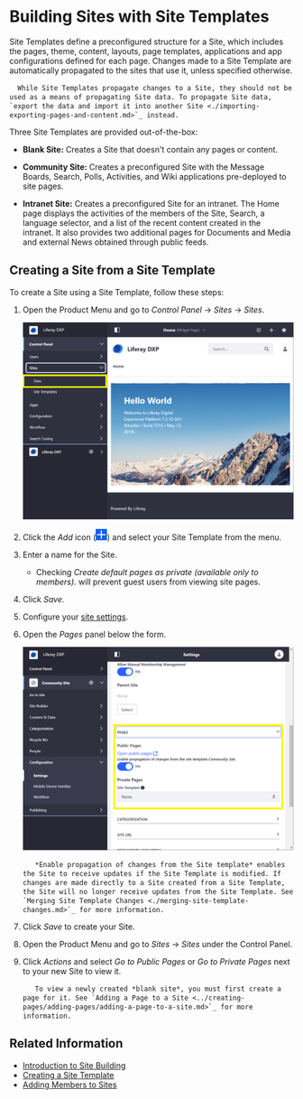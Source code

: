 # Building Sites with Site Templates

Site Templates define a preconfigured structure for a Site, which includes the pages, theme, content, layouts, page templates, applications and app configurations defined for each page. Changes made to a Site Template are automatically propagated to the sites that use it, unless specified otherwise.

```note::
  While Site Templates propagate changes to a Site, they should not be used as a means of propagating Site data. To propagate Site data, `export the data and import it into another Site <./importing-exporting-pages-and-content.md>`_ instead.
```

Three Site Templates are provided out-of-the-box:

* **Blank Site:** Creates a Site that doesn't contain any pages or content.

* **Community Site:** Creates a preconfigured Site with the Message Boards, Search, Polls, Activities, and Wiki applications pre-deployed to site pages.

* **Intranet Site:** Creates a preconfigured Site for an intranet. The Home page displays the activities of the members of the Site, Search, a language selector, and a list of the recent content created in the intranet. It also provides two additional pages for Documents and Media and external News obtained through public feeds.

## Creating a Site from a Site Template

To create a Site using a Site Template, follow these steps:

1. Open the Product Menu and go to *Control Panel* &rarr; *Sites* &rarr; *Sites*.

    ![Navigating to the Control Panel to the Sites option.](./building-sites-with-site-templates/images/03.png)

1. Click the *Add* icon (![Add Site](../../images/icon-add.png)) and select your Site Template from the menu.
1. Enter a name for the Site.

    * Checking *Create default pages as private (available only to members).* will prevent guest users from viewing site pages.

1. Click *Save*.
1. Configure your [site settings](../06-site-settings/README.md).
1. Open the *Pages* panel below the form.

    ![The Site Configuration Pages drop down expanded to show Site Template options.](building-sites-with-site-templates/images/04.png)

    ```note::
       *Enable propagation of changes from the Site template* enables the Site to receive updates if the Site Template is modified. If changes are made directly to a Site created from a Site Template, the Site will no longer receive updates from the Site Template. See `Merging Site Template Changes <./merging-site-template-changes.md>`_ for more information.
    ```

1. Click *Save* to create your Site.
1. Open the Product Menu and go to *Sites* &rarr; *Sites* under the Control Panel.
1. Click *Actions* and select *Go to Public Pages* or *Go to Private Pages* next to your new Site to view it.

    ```tip::
       To view a newly created *blank site*, you must first create a page for it. See `Adding a Page to a Site <../creating-pages/adding-pages/adding-a-page-to-a-site.md>`_ for more information.
    ```

## Related Information

* [Introduction to Site Building](../introduction-to-site-building.md)
* [Creating a Site Template](./building-sites-with-site-templates.md)
* [Adding Members to Sites](./adding-members-to-sites.md)
